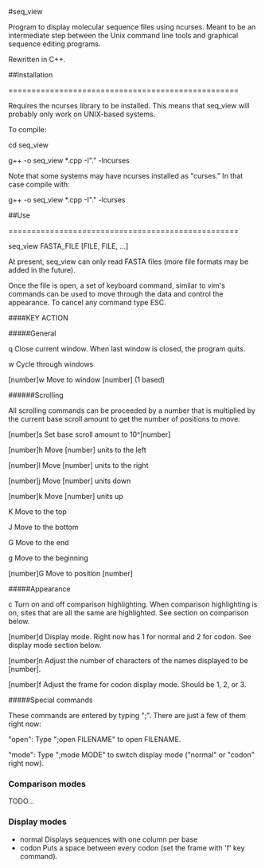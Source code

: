 #seq_view

Program to display molecular sequence files using ncurses. Meant to be
an intermediate step between the Unix command line tools and graphical
sequence editing programs.

Rewritten in C++.

##Installation

==================================================

Requires the ncurses library to be installed. This means that seq_view
will probably only work on UNIX-based systems.

To compile:

cd seq_view

g++ -o seq_view *.cpp -I"." -lncurses

Note that some systems may have ncurses installed as "curses." In that
case compile with:

g++ -o seq_view *.cpp -I"." -lcurses


##Use

==================================================

seq_view FASTA_FILE [FILE, FILE, ...]

At present, seq_view can only read FASTA files (more file formats may be
added in the future).

Once the file is open, a set of keyboard command, similar to vim's
commands can be used to move through the data and control the
appearance. To cancel any command type ESC.

####KEY                 ACTION

#####General

q                   Close current window. When last window is closed,
                    the program quits.

w                   Cycle through windows

[number]w           Move to window [number] (1 based)


######Scrolling

All scrolling commands can be proceeded by a number that is multiplied
by the current base scroll amount to get the number of positions to
move.

[number]s           Set base scroll amount to 10^[number]

[number]h           Move [number] units to the left

[number]l           Move [number] units to the right

[number]j           Move [number] units down

[number]k           Move [number] units up

K                   Move to the top

J                   Move to the bottom

G                   Move to the end

g                   Move to the beginning

[number]G           Move to position [number]


#####Appearance

c                   Turn on and off comparison highlighting. When
                    comparison highlighting is on, sites that are all
                    the same are highlighted. See section on comparison
                    below.

[number]d           Display mode. Right now has 1 for normal and 2 for
                    codon. See display mode section below.

[number]n           Adjust the number of characters of the names
                    displayed to be [number].

[number]f           Adjust the frame for codon display mode. Should be
                    1, 2, or 3.


#####Special commands

These commands are entered by typing ";". There are just a few of them
right now:

"open":             Type ";open FILENAME" to open FILENAME.

"mode":             Type ";mode MODE" to switch display mode
                    ("normal" or "codon" right now).


### Comparison modes

TODO...


### Display modes

* normal    Displays sequences with one column per base
* codon     Puts a space between every codon (set the frame
            with 'f' key command).
